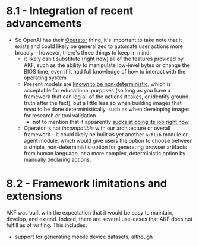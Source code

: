 

# 8.1 - Integration of recent advancements

- So OpenAI has their [Operator](https://openai.com/index/introducing-operator/) thing, it's important to take note that it exists and could likely be generalized to automate user actions more broadly – however, there's three things to keep in mind:
	- it likely can't substitute (right now) all of the features provided by AKF, such as the ability to manipulate low-level bytes or change the BIOS time, even if it had full knowledge of how to interact with the operating system 
	- Present models are [known to be non-deterministic](https://152334h.github.io/blog/non-determinism-in-gpt-4/), which is acceptable for educational purposes (so long as you have a framework that can log all of the actions it takes, or identify ground truth after the fact), but a little less so when building images that *need* to be done deterministically, such as when developing images for research or tool validation 
		- not to mention that it apparently [sucks at doing its job right now](https://www.reddit.com/r/ChatGPTPro/comments/1i8jln3/i_am_among_the_first_people_to_gain_access_to/)
	- Operator is not *incompatible* with our architecture or overall framework – it could likely be built as yet another `akflib` module or agent module, which would give users the option to choose between a simple, non-deterministic option for generating browser artifacts from human language, or a more complex, deterministic option by manually declaring actions.

# 8.2 - Framework limitations and extensions

AKF was built with the expectation that it would be easy to maintain, develop, and extend. Indeed, there are several use-cases that AKF does not fulfill as of writing. This includes:
- support for generating mobile device datasets, although 